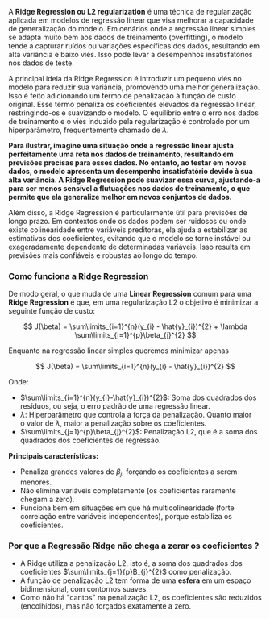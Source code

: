 
A **Ridge Regression ou L2 regularization** é uma técnica de regularização aplicada em modelos de regressão linear que visa melhorar a capacidade de generalização do modelo. Em cenários onde a regressão linear simples se adapta muito bem aos dados de treinamento (overfitting), o modelo tende a capturar ruídos ou variações específicas dos dados, resultando em alta variância e baixo viés. Isso pode levar a desempenhos insatisfatórios nos dados de teste.

A principal ideia da Ridge Regression é introduzir um pequeno viés no modelo para reduzir sua variância, promovendo uma melhor generalização. Isso é feito adicionando um termo de penalização à função de custo original. Esse termo penaliza os coeficientes elevados da regressão linear, restringindo-os e suavizando o modelo. O equilíbrio entre o erro nos dados de treinamento e o viés induzido pela regularização é controlado por um hiperparâmetro, frequentemente chamado de $\lambda$.

**Para ilustrar, imagine uma situação onde a regressão linear ajusta perfeitamente uma reta nos dados de treinamento, resultando em previsões precisas para esses dados. No entanto, ao testar em novos dados, o modelo apresenta um desempenho insatisfatório devido à sua alta variância. A Ridge Regression pode suavizar essa curva, ajustando-a para ser menos sensível a flutuações nos dados de treinamento, o que permite que ela generalize melhor em novos conjuntos de dados.**

Além disso, a Ridge Regression é particularmente útil para previsões de longo prazo. Em contextos onde os dados podem ser ruidosos ou onde existe colinearidade entre variáveis preditoras, ela ajuda a estabilizar as estimativas dos coeficientes, evitando que o modelo se torne instável ou exageradamente dependente de determinadas variáveis. Isso resulta em previsões mais confiáveis e robustas ao longo do tempo.

### Como funciona a Ridge Regression

De modo geral, o que muda de uma **Linear Regression** comum para uma **Ridge Regression** é que, em uma regularização L2 o objetivo é minimizar a seguinte função de custo:

$$
	J(\beta) = \sum\limits_{i=1}^{n}(y_{i} - \hat{y}_{i})^{2} + \lambda \sum\limits_{j=1}^{p}\beta_{j}^{2}
$$


Enquanto na regressão linear simples queremos minimizar apenas

$$
	J(\beta) = \sum\limits_{i=1}^{n}(y_{i} - \hat{y}_{i})^{2} 
$$

Onde:

- $\sum\limits_{i=1}^{n}(y_{i}-\hat{y}_{i})^{2}$: Soma dos quadrados dos resíduos, ou seja, o erro padrão de uma regressão linear.
- $\lambda$: Hiperparâmetro que controla a força da penalização. Quanto maior o valor de $\lambda$, maior a penalização sobre os coeficientes.
- $\sum\limits_{j=1}^{p}\beta_{j}^{2}$​: Penalização L2, que é a soma dos quadrados dos coeficientes de regressão.

**Principais características:**

- Penaliza grandes valores de $\beta_{j}$​, forçando os coeficientes a serem menores.
- Não elimina variáveis completamente (os coeficientes raramente chegam a zero).
- Funciona bem em situações em que há multicolinearidade (forte correlação entre variáveis independentes), porque estabiliza os coeficientes.

### Por que a Regressão Ridge não chega a zerar os coeficientes ?

- A Ridge utiliza a penalização L2, isto é, a soma dos quadrados dos coeficientes $\sum\limits_{j=1}{p}B_{j}^{2}$ como penalização.
- A função de penalização L2 tem forma de uma **esfera** em um espaço bidimensional, com contornos suaves.
- Como não há "cantos" na penalização L2, os coeficientes são reduzidos (encolhidos), mas não forçados exatamente a zero.